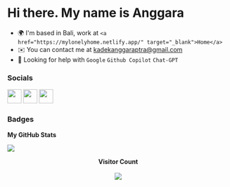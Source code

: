 Hi there. My name is Anggara
==============================

* 🌍  I'm based in Bali, work at `<a href="https://mylonelyhome.netlify.app/" target="_blank">Home</a>`
* ✉️  You can contact me at kadekanggaraptra@gmail.com
* 🤝  Looking for help with `Google` `Github Copilot` `Chat-GPT`


### Socials

<p align="left"> <a href="http://www.instagram.com/anggara.ptra" target="_blank" rel="noreferrer"><img src="https://raw.githubusercontent.com/danielcranney/readme-generator/main/public/icons/socials/instagram.svg" width="32" height="32" /></a> <a href="https://www.linkedin.com/in/i-kadek-anggara-putra/" target="_blank" rel="noreferrer"><img src="https://raw.githubusercontent.com/danielcranney/readme-generator/main/public/icons/socials/linkedin.svg" width="32" height="32" /></a> <a href="https://www.twitter.com/anggara_ptra" target="_blank" rel="noreferrer"><img src="https://raw.githubusercontent.com/danielcranney/readme-generator/main/public/icons/socials/twitter.svg" width="32" height="32" /></a></p>

### Badges

<b>My GitHub Stats</b>

<a href="http://www.github.com/anggaraptra"><img src="https://github-readme-streak-stats.herokuapp.com/?user=anggaraptra&stroke=000000&background=ffffff&ring=0891b2&fire=0891b2&currStreakNum=000000&currStreakLabel=0891b2&sideNums=000000&sideLabels=000000&dates=000000&hide_border=true" /></a>

<p align="center"><b>Visitor Count</b> </br></br>
<img align="center" src="https://profile-counter.glitch.me/anggaraptra/count.svg"/></p>

